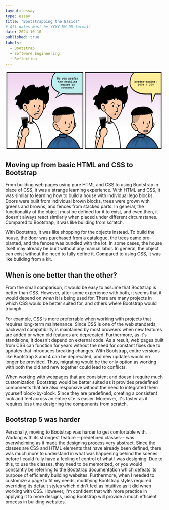 ```yaml
---
layout: essay
type: essay
title: "Bootstrapping the Basics"
# All dates must be YYYY-MM-DD format!
date: 2024-10-10
published: true
labels:
  - Bootstrap
  - Software Engineering
  - Reflection
---
```


<img width="500px" class="rounded float-start pe-4" src="../img/bootstrap/bootstrap.png">

## Moving up from basic HTML and CSS to Bootstrap
From building web pages using pure HTML and CSS to using Bootstrap in place of CSS, it was a strange learning experience. With HTML and CSS, it was similar to learning how to build a house with individual lego blocks. Doors were built from individual brown blocks, trees were grown with greens and browns, and fences from stacked parts. In general, the functionality of the object must be defined for it to exist, and even then, it doesn't always react similarly when placed under different circumstanes. Compared to Bootstrap, it was like building from scratch.

With Bootstrap, it was like shopping for the objects instead. To build the house, the door was purchased from a catalogue, the trees came pre-planted, and the fences was bundled with the lot. In some cases, the house itself may already be built without any manual labor. In general, the object can exist without the need to fully define it. Compared to using CSS, it was like building from a kit.

## When is one better than the other?
From the small comparison, it would be easy to assume that Bootstrap is better than CSS. However, after some experience with both, it seems that it would depend on *when* it is being used for. There are many projects in which CSS would be better suited for, and others where Bootstrap would triumph. 

For example, CSS is more preferrable when working with projects that requires long-term maintenance. Since CSS is one of the web standards, backward compatibility is maintained by most browsers when new features are added or when old features are deprecated. Furthermore, as it's standalone, it doesn't depend on external code. As a result, web pages built from CSS can function for years without the need for constant fixes due to updates that introduces breaking changes. With Bootstrap, entire versions like Bootstrap 3 and 4 can be deprecated, and new updates would no longer be provided. Thus, migrating would be the only option as working with both the old and new together could lead to conflicts.

When working with webpages that are consistent and doesn't require much customization, Bootstrap would be better suited as it provides predefined components that are also responsive without the need to integrated them yourself block-by-block. Since they are predefined, creating a consistent look and feel across an entire site is easier. Moreover, it's faster as it requires less time designing the components from scratch.

## Bootstrap 5 was harder
Personally, moving to Bootstrap was harder to get comfortable with. Working with its strongest feature --predefined classes-- was overwhelming as it made the designing process very abstract. Since the classes are CSS and HTML elements that have already been defined, there was much more to understand in what was happening behind the scenes before I could fully have a feeling of control of what I was designing. Due to this, to use the classes, they need to be memorized, or you would constantly be referring to the Bootstrap documentation which defeats its purpose of efficiently building websites. Furthermore, when I needed to customize a page to fit my needs, modifying Bootstrap styles required overriding its default styles which didn't feel as intuitive as it did when working with CSS. However, I'm confident that with more practice in applying it to more designs, using Bootstrap will provide a much efficient process in building websites.